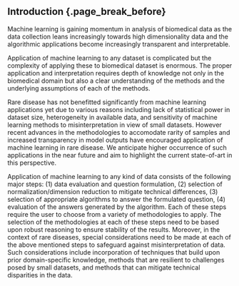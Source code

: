 ## Introduction {.page_break_before}

Machine learning is gaining momentum in analysis of biomedical data as the data collection leans increasingly towards high dimensionality data and the algorithmic applications become increasingly transparent and interpretable. 

Application of machine learning to any dataset is complicated but the complexity of applying these to biomedical dataset is enormous. 
The proper application and interpretation requires depth of knowledge not only in the biomedical domain but also a clear understanding of the methods and the underlying assumptions of each of the methods.

Rare disease has not benefitted significantly from machine learning applications yet due to various reasons including lack of statistical power in dataset size, heterogeneity in available data, and sensitivity of machine learning methods to misinterpretation in view of small datasets. 
However recent advances in the methodologies to accomodate rarity of samples and increased transparency in model outputs have encouraged application of machine learning in rare disease.
We anticipate higher occurrence of such applications in the near future and aim to highlight the current state-of-art in this perspective.

Application of machine learning to any kind of data consists of the following major steps: (1) data evaluation and question formulation, (2) selection of normalization/dimension reduction to mitigate technical differences, (3) selection of appropriate algorithms to answer the formulated question, (4) evaluation of the answers generated by the algorithm. 
Each of these steps require the user to choose from a variety of methodologies to apply. 
The selection of the methodologies at each of these steps need to be based upon robust reasoning to ensure stability of the results. 
Moreover, in the context of rare diseases, special considerations need to be made at each of the above mentioned steps to safeguard against misinterpretation of data.
Such considerations include incorporation of techniques that build upon prior domain-specific knowledge, methods that are resilient to challenges posed by small datasets, and methods that can mitigate technical disparities in the data.
